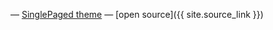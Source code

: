 

&mdash;
[SinglePaged theme](https://github.com/t413/SinglePaged)
&mdash;
<i class="fas fa-heart"></i> [open source]({{ site.source_link }})